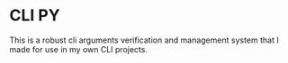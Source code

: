 # CLI PY

This is a robust cli arguments verification and management system that I made for use in my own CLI projects.